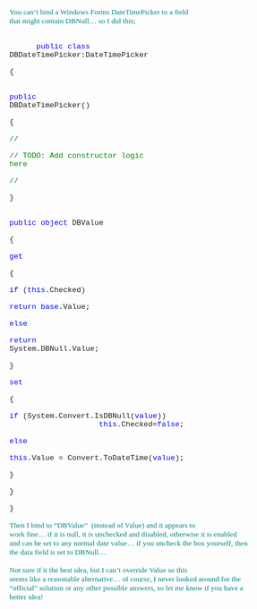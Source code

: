 <p class="MsoNormal" style="MARGIN: 0in 0in 0pt">
  <span style="FONT-SIZE: 10pt; FONT-FAMILY: Arial"><br /> <font face="Trebuchet MS"><br /> <font color="teal">You can’t bind a Windows Forms DateTimePicker to a field<br /> that might contain DBNull… so I did this;<o:p></o:p></font><br /> </font><br /> </span>
</p>

<p class="MsoNormal" style="MARGIN: 0in 0in 0pt">
  <span style="FONT-SIZE: 10pt; FONT-FAMILY: Arial"><o:p>&nbsp;</o:p></span>
</p>

<p class="MsoNormal" style="MARGIN: 0in 0in 0pt; mso-layout-grid-align: none">
  <span style="FONT-SIZE: 10pt; FONT-FAMILY: 'Courier New'"><span style="mso-tab-count: 1">&nbsp;&nbsp;&nbsp;&nbsp;&nbsp; </span><span style="COLOR: blue">public</span> <span style="COLOR: blue">class</span><br /> DBDateTimePicker:DateTimePicker<o:p></o:p></span>
</p>

<p class="MsoNormal" style="MARGIN: 0in 0in 0pt; mso-layout-grid-align: none">
  <span style="FONT-SIZE: 10pt; FONT-FAMILY: 'Courier New'"><span style="mso-tab-count: 1">&nbsp;&nbsp;&nbsp;&nbsp;&nbsp;<br /> </span>{<o:p></o:p></span>
</p>

<p class="MsoNormal" style="MARGIN: 0in 0in 0pt; mso-layout-grid-align: none">
  <span style="FONT-SIZE: 10pt; FONT-FAMILY: 'Courier New'"><o:p>&nbsp;</o:p></span>
</p>

<p class="MsoNormal" style="MARGIN: 0in 0in 0pt; mso-layout-grid-align: none">
  <span style="FONT-SIZE: 10pt; FONT-FAMILY: 'Courier New'"><span style="mso-tab-count: 2">&nbsp;&nbsp;&nbsp;&nbsp;&nbsp;&nbsp;&nbsp;&nbsp;&nbsp;&nbsp;&nbsp;<br /> </span><span style="COLOR: blue">public</span><br /> DBDateTimePicker()<o:p></o:p></span>
</p>

<p class="MsoNormal" style="MARGIN: 0in 0in 0pt; mso-layout-grid-align: none">
  <span style="FONT-SIZE: 10pt; FONT-FAMILY: 'Courier New'"><span style="mso-tab-count: 2">&nbsp;&nbsp;&nbsp;&nbsp;&nbsp;&nbsp;&nbsp;&nbsp;&nbsp;&nbsp;&nbsp;<br /> </span>{<o:p></o:p></span>
</p>

<p class="MsoNormal" style="MARGIN: 0in 0in 0pt; mso-layout-grid-align: none">
  <span style="FONT-SIZE: 10pt; FONT-FAMILY: 'Courier New'"><span style="mso-tab-count: 3">&nbsp;&nbsp;&nbsp;&nbsp;&nbsp;&nbsp;&nbsp;&nbsp;&nbsp;&nbsp;&nbsp;&nbsp;&nbsp;&nbsp;&nbsp;&nbsp;&nbsp;<br /> </span><span style="COLOR: green">//<o:p></o:p></span></span>
</p>

<p class="MsoNormal" style="MARGIN: 0in 0in 0pt; mso-layout-grid-align: none">
  <span style="FONT-SIZE: 10pt; FONT-FAMILY: 'Courier New'"><span style="mso-tab-count: 3">&nbsp;&nbsp;&nbsp;&nbsp;&nbsp;&nbsp;&nbsp;&nbsp;&nbsp;&nbsp;&nbsp;&nbsp;&nbsp;&nbsp;&nbsp;&nbsp;&nbsp;<br /> </span><span style="COLOR: green">// TODO: Add constructor logic<br /> here<o:p></o:p></span></span>
</p>

<p class="MsoNormal" style="MARGIN: 0in 0in 0pt; mso-layout-grid-align: none">
  <span style="FONT-SIZE: 10pt; FONT-FAMILY: 'Courier New'"><span style="mso-tab-count: 3">&nbsp;&nbsp;&nbsp;&nbsp;&nbsp;&nbsp;&nbsp;&nbsp;&nbsp;&nbsp;&nbsp;&nbsp;&nbsp;&nbsp;&nbsp;&nbsp;&nbsp;<br /> </span><span style="COLOR: green">//<o:p></o:p></span></span>
</p>

<p class="MsoNormal" style="MARGIN: 0in 0in 0pt; mso-layout-grid-align: none">
  <span style="FONT-SIZE: 10pt; FONT-FAMILY: 'Courier New'"><span style="mso-tab-count: 2">&nbsp;&nbsp;&nbsp;&nbsp;&nbsp;&nbsp;&nbsp;&nbsp;&nbsp;&nbsp;&nbsp;<br /> </span>}<o:p></o:p></span>
</p>

<p class="MsoNormal" style="MARGIN: 0in 0in 0pt; mso-layout-grid-align: none">
  <span style="FONT-SIZE: 10pt; FONT-FAMILY: 'Courier New'"><o:p>&nbsp;</o:p></span>
</p>

<p class="MsoNormal" style="MARGIN: 0in 0in 0pt; mso-layout-grid-align: none">
  <span style="FONT-SIZE: 10pt; FONT-FAMILY: 'Courier New'"><span style="mso-spacerun: yes">&nbsp;&nbsp;&nbsp;&nbsp;&nbsp;&nbsp;&nbsp;<br /> </span><span style="COLOR: blue">public</span> <span style="COLOR: blue">object</span> DBValue<o:p></o:p></span>
</p>

<p class="MsoNormal" style="MARGIN: 0in 0in 0pt; mso-layout-grid-align: none">
  <span style="FONT-SIZE: 10pt; FONT-FAMILY: 'Courier New'"><span style="mso-spacerun: yes">&nbsp;&nbsp;&nbsp;&nbsp;&nbsp;&nbsp;&nbsp;<br /> </span>{<o:p></o:p></span>
</p>

<p class="MsoNormal" style="MARGIN: 0in 0in 0pt; mso-layout-grid-align: none">
  <span style="FONT-SIZE: 10pt; FONT-FAMILY: 'Courier New'"><span style="mso-spacerun: yes">&nbsp;&nbsp;&nbsp;&nbsp;&nbsp;&nbsp;&nbsp;&nbsp;&nbsp;&nbsp;&nbsp;<br /> </span><span style="COLOR: blue">get<o:p></o:p></span></span>
</p>

<p class="MsoNormal" style="MARGIN: 0in 0in 0pt; mso-layout-grid-align: none">
  <span style="FONT-SIZE: 10pt; FONT-FAMILY: 'Courier New'"><span style="mso-spacerun: yes">&nbsp;&nbsp;&nbsp;&nbsp;&nbsp;&nbsp;&nbsp;&nbsp;&nbsp;&nbsp;&nbsp;<br /> </span>{<o:p></o:p></span>
</p>

<p class="MsoNormal" style="MARGIN: 0in 0in 0pt; mso-layout-grid-align: none">
  <span style="FONT-SIZE: 10pt; FONT-FAMILY: 'Courier New'"><span style="mso-spacerun: yes">&nbsp;&nbsp;&nbsp;&nbsp;&nbsp;&nbsp;&nbsp;&nbsp;&nbsp;&nbsp;&nbsp;&nbsp;&nbsp;&nbsp;&nbsp;<br /> </span><span style="COLOR: blue">if</span> (<span style="COLOR: blue">this</span>.Checked)<o:p></o:p></span>
</p>

<p class="MsoNormal" style="MARGIN: 0in 0in 0pt; mso-layout-grid-align: none">
  <span style="FONT-SIZE: 10pt; FONT-FAMILY: 'Courier New'"><span style="mso-spacerun: yes">&nbsp;&nbsp;&nbsp;&nbsp;&nbsp;&nbsp;&nbsp;&nbsp;&nbsp;&nbsp;&nbsp;&nbsp;&nbsp;&nbsp;&nbsp;&nbsp;&nbsp;&nbsp;&nbsp;<br /> </span><span style="COLOR: blue">return</span> <span style="COLOR: blue">base</span>.Value;<o:p></o:p></span>
</p>

<p class="MsoNormal" style="MARGIN: 0in 0in 0pt; mso-layout-grid-align: none">
  <span style="FONT-SIZE: 10pt; FONT-FAMILY: 'Courier New'"><span style="mso-spacerun: yes">&nbsp;&nbsp;&nbsp;&nbsp;&nbsp;&nbsp;&nbsp;&nbsp;&nbsp;&nbsp;&nbsp;&nbsp;&nbsp;&nbsp;&nbsp;<br /> </span><span style="COLOR: blue">else<o:p></o:p></span></span>
</p>

<p class="MsoNormal" style="MARGIN: 0in 0in 0pt; mso-layout-grid-align: none">
  <span style="FONT-SIZE: 10pt; FONT-FAMILY: 'Courier New'"><span style="mso-spacerun: yes">&nbsp;&nbsp;&nbsp;&nbsp;&nbsp;&nbsp;&nbsp;&nbsp;&nbsp;&nbsp;&nbsp;&nbsp;&nbsp;&nbsp;&nbsp;&nbsp;&nbsp;&nbsp;&nbsp;<br /> </span><span style="COLOR: blue">return</span><br /> System.DBNull.Value;<o:p></o:p></span>
</p>

<p class="MsoNormal" style="MARGIN: 0in 0in 0pt; mso-layout-grid-align: none">
  <span style="FONT-SIZE: 10pt; FONT-FAMILY: 'Courier New'"><span style="mso-spacerun: yes">&nbsp;&nbsp;&nbsp;&nbsp;&nbsp;&nbsp;&nbsp;&nbsp;&nbsp;&nbsp;&nbsp;<br /> </span>}<o:p></o:p></span>
</p>

<p class="MsoNormal" style="MARGIN: 0in 0in 0pt; mso-layout-grid-align: none">
  <span style="FONT-SIZE: 10pt; FONT-FAMILY: 'Courier New'"><span style="mso-spacerun: yes">&nbsp;&nbsp;&nbsp;&nbsp;&nbsp;&nbsp;&nbsp;&nbsp;&nbsp;&nbsp;&nbsp;<br /> </span><span style="COLOR: blue">set<o:p></o:p></span></span>
</p>

<p class="MsoNormal" style="MARGIN: 0in 0in 0pt; mso-layout-grid-align: none">
  <span style="FONT-SIZE: 10pt; FONT-FAMILY: 'Courier New'"><span style="mso-spacerun: yes">&nbsp;&nbsp;&nbsp;&nbsp;&nbsp;&nbsp;&nbsp;&nbsp;&nbsp;&nbsp;&nbsp;<br /> </span>{<o:p></o:p></span>
</p>

<p class="MsoNormal" style="MARGIN: 0in 0in 0pt; mso-layout-grid-align: none">
  <span style="FONT-SIZE: 10pt; FONT-FAMILY: 'Courier New'"><span style="mso-spacerun: yes">&nbsp;&nbsp;&nbsp;&nbsp;&nbsp;&nbsp;&nbsp;&nbsp;&nbsp;&nbsp;&nbsp;&nbsp;&nbsp;&nbsp;&nbsp;<br /> </span><span style="COLOR: blue">if</span> (System.Convert.IsDBNull(<span style="COLOR: blue">value</span>))<o:p></o:p></span>
</p>

<p class="MsoNormal" style="MARGIN: 0in 0in 0pt; mso-layout-grid-align: none">
  <span style="FONT-SIZE: 10pt; FONT-FAMILY: 'Courier New'"><span style="mso-spacerun: yes">&nbsp;&nbsp;&nbsp; </span><span style="mso-spacerun: yes">&nbsp;&nbsp;&nbsp;&nbsp;&nbsp;&nbsp;&nbsp;&nbsp;&nbsp;&nbsp;&nbsp;&nbsp;&nbsp;&nbsp;&nbsp;&nbsp;</span><span style="COLOR: blue">this</span>.Checked=<span style="COLOR: blue">false</span>;<o:p></o:p></span>
</p>

<p class="MsoNormal" style="MARGIN: 0in 0in 0pt; mso-layout-grid-align: none">
  <span style="FONT-SIZE: 10pt; FONT-FAMILY: 'Courier New'"><span style="mso-spacerun: yes">&nbsp;&nbsp;&nbsp;&nbsp;&nbsp;&nbsp;&nbsp;&nbsp;&nbsp;&nbsp;&nbsp;&nbsp;&nbsp;&nbsp;&nbsp;<br /> </span><span style="COLOR: blue">else<o:p></o:p></span></span>
</p>

<p class="MsoNormal" style="MARGIN: 0in 0in 0pt; mso-layout-grid-align: none">
  <span style="FONT-SIZE: 10pt; FONT-FAMILY: 'Courier New'"><span style="mso-spacerun: yes">&nbsp;&nbsp;&nbsp;&nbsp;&nbsp;&nbsp;&nbsp;&nbsp;&nbsp;&nbsp;&nbsp;&nbsp;&nbsp;&nbsp;&nbsp;&nbsp;&nbsp;&nbsp;&nbsp;<br /> </span><span style="COLOR: blue">this</span>.Value = Convert.ToDateTime(<span style="COLOR: blue">value</span>);<o:p></o:p></span>
</p>

<p class="MsoNormal" style="MARGIN: 0in 0in 0pt; mso-layout-grid-align: none">
  <span style="FONT-SIZE: 10pt; FONT-FAMILY: 'Courier New'"><span style="mso-spacerun: yes">&nbsp;&nbsp;&nbsp;&nbsp;&nbsp;&nbsp;&nbsp;&nbsp;&nbsp;&nbsp;&nbsp;<br /> </span>}<o:p></o:p></span>
</p>

<p class="MsoNormal" style="MARGIN: 0in 0in 0pt; mso-layout-grid-align: none">
  <span style="FONT-SIZE: 10pt; FONT-FAMILY: 'Courier New'"><span style="mso-spacerun: yes">&nbsp;&nbsp;&nbsp;&nbsp;&nbsp;&nbsp;&nbsp;<br /> </span>}<o:p></o:p></span>
</p>

<p class="MsoNormal" style="MARGIN: 0in 0in 0pt; mso-layout-grid-align: none">
  <span style="FONT-SIZE: 10pt; FONT-FAMILY: 'Courier New'"><span style="mso-tab-count: 1">&nbsp;&nbsp;&nbsp;&nbsp;&nbsp;<br /> </span>}<o:p></o:p></span>
</p>

<p class="MsoNormal" style="MARGIN: 0in 0in 0pt">
  <span style="FONT-SIZE: 10pt; FONT-FAMILY: Arial"><o:p>&nbsp;</o:p></span>
</p>

<p class="MsoNormal" style="MARGIN: 0in 0in 0pt">
  <span style="FONT-SIZE: 10pt; FONT-FAMILY: Arial"><font face="Trebuchet MS" color="teal">Then I bind to “DBValue”&nbsp; (instead of Value) and it appears to<br /> work fine… if it is null, it is unchecked and disabled, otherwise it is enabled<br /> and can be set to any normal date value&#8230; if you uncheck the box yourself, then<br /> the data field&nbsp;is set to DBNull&#8230;</font></span>
</p>

<p class="MsoNormal" style="MARGIN: 0in 0in 0pt">
  <span style="FONT-SIZE: 10pt; FONT-FAMILY: Arial"><o:p><font face="Trebuchet MS" color="teal">&nbsp;</font></o:p></span>
</p>

<p class="MsoNormal" style="MARGIN: 0in 0in 0pt">
  <span style="FONT-SIZE: 10pt; FONT-FAMILY: Arial"><font face="Trebuchet MS" color="teal">Not sure if it the best idea, but I can’t override Value so this<br /> seems like a reasonable alternative… of course, I never looked around for the<br /> &#8220;official&#8221; solution or any other possible answers, so let me know if you have a<br /> better idea!</font></span>
</p>